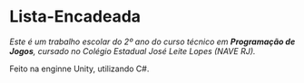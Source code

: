 # Lista-Encadeada

<i>Este é um trabalho escolar do 2º ano do curso técnico em <b>Programação de Jogos</b>, cursado no Colégio Estadual José Leite Lopes (NAVE RJ).</i>

Feito na enginne Unity, utilizando C#.
